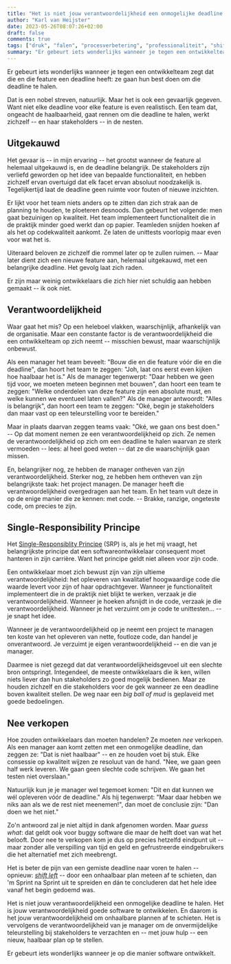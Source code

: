 ```yaml
---
title: "Het is niet jouw verantwoordelijkheid een onmogelijke deadline te halen"
author: "Karl van Heijster"
date: 2023-05-26T08:07:26+02:00
draft: false
comments: true
tags: ["druk", "falen", "procesverbetering", "professionaliteit", "shift left", "verantwoordelijkheid"]
summary: "Er gebeurt iets wonderlijks wanneer je tegen een ontwikkelteam zegt dat die en die feature een deadline heeft: ze gaan hun best doen om die deadline te halen. Dat is een nobel streven, natuurlijk. Maar het is ook een gevaarlijk gegeven. Want niet elke deadline voor elke feature is even realistisch. Een team dat, ongeacht de haalbaarheid, gaat rennen om die deadline te halen, werkt zichzelf -- en haar stakeholders -- in de nesten."
---
```


Er gebeurt iets wonderlijks wanneer je tegen een ontwikkelteam zegt dat die en die feature een deadline heeft: ze gaan hun best doen om die deadline te halen.


Dat is een nobel streven, natuurlijk. Maar het is ook een gevaarlijk gegeven. Want niet elke deadline voor elke feature is even realistisch. Een team dat, ongeacht de haalbaarheid, gaat rennen om die deadline te halen, werkt zichzelf -- en haar stakeholders -- in de nesten.


## Uitgekauwd


Het gevaar is -- in mijn ervaring -- het grootst wanneer de feature al helemaal uitgekauwd is, en de deadline belangrijk. De stakeholders zijn verliefd geworden op het idee van bepaalde functionaliteit, en hebben zichzelf ervan overtuigd dat elk facet ervan absoluut noodzakelijk is. Tegelijkertijd laat de deadline geen ruimte voor fouten of nieuwe inzichten.


Er lijkt voor het team niets anders op te zitten dan zich strak aan de planning te houden, te ploeteren desnoods. Dan gebeurt het volgende: men gaat bezuinigen op kwaliteit. Het team implementeert functionaliteit die in de praktijk minder goed werkt dan op papier. Teamleden snijden hoeken af als het op codekwaliteit aankomt. Ze laten de unittests voorlopig maar even voor wat het is. 


Uiteraard beloven ze zichzelf die rommel later op te zullen ruimen. -- Maar later dient zich een nieuwe feature aan, helemaal uitgekauwd, met een belangrijke deadline. Het gevolg laat zich raden.


Er zijn maar weinig ontwikkelaars die zich hier niet schuldig aan hebben gemaakt -- ik ook niet.


## Verantwoordelijkheid


Waar gaat het mis? Op een heleboel vlakken, waarschijnlijk, afhankelijk van de organisatie. Maar een constante factor is de verantwoordelijkheid die een ontwikkelteam op zich neemt -- misschien bewust, maar waarschijnlijk onbewust.


Als een manager het team beveelt: "Bouw die en die feature vóór die en die deadline", dan hoort het team te zeggen: "Joh, laat ons eerst even kijken hoe haalbaar het is." Als de manager tegenwerpt: "Daar hebben we geen tijd voor, we moeten meteen beginnen met bouwen", dan hoort een team te zeggen: "Welke onderdelen van deze feature zijn een absolute must, en welke kunnen we eventueel laten vallen?" Als de manager antwoordt: "Alles is belangrijk", dan hoort een team te zeggen: "Oké, begin je stakeholders dan maar vast op een teleurstelling voor te bereiden."


Maar in plaats daarvan zeggen teams vaak: "Oké, we gaan ons best doen." -- Op dat moment nemen ze een verantwoordelijkheid op zich. Ze nemen de verantwoordelijkheid op zich om een deadline te halen waarvan ze sterk vermoeden -- lees: al heel goed weten -- dat ze die waarschijnlijk gaan missen. 


En, belangrijker nog, ze hebben de manager ontheven van zijn verantwoordelijkheid. Sterker nog, ze hebben hem ontheven van zijn belangrijkste taak: het project managen. De manager heeft die verantwoordelijkheid overgedragen aan het team. En het team vult deze in op de enige manier die ze kennen: met code. -- Brakke, ranzige, ongeteste code, om precies te zijn.


## Single-Responsibility Principe


Het [Single-Responsiblity Principe](/tags/single-responsibility-principe/ "Blogs met de tag 'Single-Responsibility Principe'") (SRP) is, als je het mij vraagt, het belangrijkste principe dat een softwareontwikkelaar consequent moet hanteren in zijn carrière. Want het principe geldt niet alleen voor zijn code.


Een ontwikkelaar moet zich bewust zijn van zijn ultieme verantwoordelijkheid: het opleveren van kwalitatief hoogwaardige code die waarde levert voor zijn of haar opdrachtgever. Wanneer je functionaliteit implementeert die in de praktijk niet blijkt te werken, verzaak je die verantwoordelijkheid. Wanneer je hoeken afsnijdt in de code, verzaak je die verantwoordelijkheid. Wanneer je het verzuimt om je code te unittesten... -- je snapt het idee.


Wanneer je de verantwoordelijkheid op je neemt een project te managen ten koste van het opleveren van nette, foutloze code, dan handel je onverantwoord. Je verzuimt je eigen verantwoordelijkheid -- en die van je manager.


Daarmee is niet gezegd dat dat verantwoordelijkheidsgevoel uit een slechte bron ontspringt. Integendeel, de meeste ontwikkelaars die ik ken, willen niets liever dan hun stakeholders zo goed mogelijk bedienen. Maar ze houden zichzelf en die stakeholders voor de gek wanneer ze een deadline boven kwaliteit stellen. De weg naar een *big ball of mud* is geplaveid met goede bedoelingen.


## Nee verkopen


Hoe zouden ontwikkelaars dan moeten handelen? Ze moeten *nee* verkopen. Als een manager aan komt zetten met een onmogelijke deadline, dan zeggen ze: "Dat is niet haalbaar" -- en ze houden voet bij stuk. Elke consessie op kwaliteit wijzen ze resoluut van de hand. "Nee, we gaan geen half werk leveren. We gaan geen slechte code schrijven. We gaan het testen niet overslaan."


Natuurlijk kun je je manager wel tegemoet komen: "Dit en dat kunnen we wél opleveren vóór de deadline." Als hij tegenwerpt: "Maar daar hebben we niks aan als we de rest niet meenemen!", dan moet de conclusie zijn: "Dan doen we het niet."


Zo'n antwoord zal je niet altijd in dank afgenomen worden. Maar *guess what*: dat geldt ook voor buggy software die maar de helft doet van wat het belooft. Door nee te verkopen kom je dus op precies hetzelfd eindpunt uit -- maar zonder alle verspilling van tijd en geld en gefrustreerde eindgebruikers die het alternatief met zich meebrengt. 


Het is beter de pijn van een gemiste deadline naar voren te halen -- opnieuw: [*shift left*](/tags/shift-left/ "Blogs met de tag 'shift left'") -- door een onhaalbaar plan meteen af te schieten, dan 'm Sprint na Sprint uit te spreiden en dán te concluderen dat het hele idee vanaf het begin gedoemd was.


Het is niet jouw verantwoordelijkheid een onmogelijke deadline te halen. Het is jouw verantwoordelijkheid goede software te ontwikkelen. En daarom is het jouw verantwoordelijkheid om onhaalbare plannen af te schieten. Het is vervolgens de verantwoordelijkheid van je manager om de onvermijdelijke teleurstelling bij stakeholders te verzachten en -- met jouw hulp -- een nieuw, haalbaar plan op te stellen. 


Er gebeurt iets wonderlijks wanneer je op die manier software ontwikkelt.

